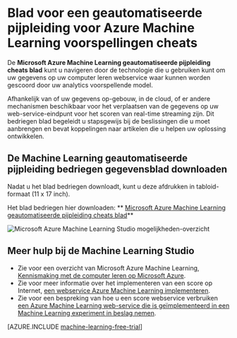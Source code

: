 <properties
    pageTitle="Blad voor een geautomatiseerde pijpleiding voor Azure Machine Learning voorspellingen cheats | Microsoft Azure"
    description="Een vel afdrukbare bedriegen waarin het instellen van een geautomatiseerde pijpleiding naar de webservice Azure Machine Learning of uw gegevens lokaal is, streaming in Azure, of in een derde cloud-service."
    services="machine-learning"
    documentationCenter=""
    authors="garyericson"
    manager="jhubbard"
    editor="cgronlun"/>

<tags
    ms.service="machine-learning"
    ms.workload="data-services"
    ms.tgt_pltfrm="na"
    ms.devlang="na"
    ms.topic="article"
    ms.date="08/19/2016"
    ms.author="mithal;garye" />

# <a name="cheat-sheet-for-an-automated-data-pipeline-for-azure-machine-learning-predictions"></a>Blad voor een geautomatiseerde pijpleiding voor Azure Machine Learning voorspellingen cheats

De **Microsoft Azure Machine Learning geautomatiseerde pijpleiding cheats blad** kunt u navigeren door de technologie die u gebruiken kunt om uw gegevens op uw computer leren webservice waar kunnen worden gescoord door uw analytics voorspellende model.

Afhankelijk van of uw gegevens op-gebouw, in de cloud, of er andere mechanismen beschikbaar voor het verplaatsen van de gegevens op uw web-service-eindpunt voor het scoren van real-time streaming zijn.
Dit bedriegen blad begeleidt u stapsgewijs bij de beslissingen die u moet aanbrengen en bevat koppelingen naar artikelen die u helpen uw oplossing ontwikkelen.

## <a name="download-the-machine-learning-automated-data-pipeline-cheat-sheet"></a>De Machine Learning geautomatiseerde pijpleiding bedriegen gegevensblad downloaden

Nadat u het blad bedriegen downloadt, kunt u deze afdrukken in tabloid-formaat (11 x 17 inch).

Het blad bedriegen hier downloaden: ** [Microsoft Azure Machine Learning geautomatiseerde pijpleiding cheats blad](http://download.microsoft.com/download/C/C/7/CC726F8B-2E6F-4C20-9B6F-AFBEE8253023/microsoft-machine-learning-operationalization-cheat-sheet_v1.pdf)**

![Microsoft Azure Machine Learning Studio mogelijkheden-overzicht][op-cheat-sheet]

[op-cheat-sheet]: ./media/machine-learning-automated-data-pipeline-cheat-sheet/machine-learning-automated-data-pipeline-cheat-sheet_v1.1.png


## <a name="more-help-with-machine-learning-studio"></a>Meer hulp bij de Machine Learning Studio

* Zie voor een overzicht van Microsoft Azure Machine Learning, [Kennismaking met de computer leren op Microsoft Azure](machine-learning-what-is-machine-learning.md).
* Zie voor meer informatie over het implementeren van een score op Internet, [een webservice Azure Machine Learning implementeren](machine-learning-publish-a-machine-learning-web-service.md).
* Zie voor een bespreking van hoe u een score webservice verbruiken [een Azure Machine Learning web-service die is geïmplementeerd in een Machine Learning experiment in beslag nemen](machine-learning-consume-web-services.md).

[AZURE.INCLUDE [machine-learning-free-trial](../../includes/machine-learning-free-trial.md)]
